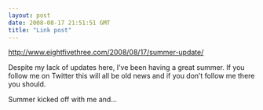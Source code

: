 ```yaml
---
layout: post
date: 2008-08-17 21:51:51 GMT
title: "Link post"
---
```

<http://www.eightfivethree.com/2008/08/17/summer-update/>


<p>Despite my lack of updates here, I’ve been having a great summer. If you follow me on Twitter this will all be old news and if you don’t follow me there you should. </p> <p>Summer kicked off with me and...</p>